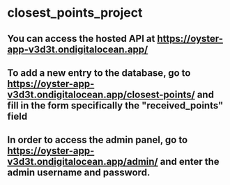 # closest_points_project
## You can access the hosted API at https://oyster-app-v3d3t.ondigitalocean.app/
## To add a new entry to the database, go to https://oyster-app-v3d3t.ondigitalocean.app/closest-points/ and fill in the form specifically the "received_points" field
## In order to access the admin panel, go to https://oyster-app-v3d3t.ondigitalocean.app/admin/ and enter the admin username and password.
